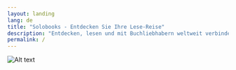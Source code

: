 ```yaml
---
layout: landing
lang: de
title: "Solobooks - Entdecken Sie Ihre Lese-Reise"
description: "Entdecken, lesen und mit Buchliebhabern weltweit verbinden."
permalink: /
---
```


![Alt text](/assets/images/pexels-fauxels-3182792.jpg)
